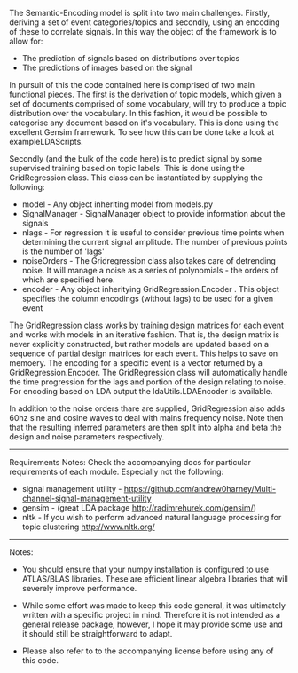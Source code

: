 The Semantic-Encoding model is split into two main challenges. Firstly, deriving a set of event categories/topics and secondly, using an encoding of these to correlate signals. In this way the object of the framework is to allow for:

  - The prediction of signals based on distributions over topics
  - The predictions of images based on the signal

In pursuit of this the code contained here is comprised of two main functional pieces. The first is the derivation of topic models, which given a set of documents comprised of some vocabulary, will try to produce a topic distribution over the vocabulary. In this fashion, it would be possible to categorise any document based on it's vocabulary. This is done using the excellent Gensim framework. To see how this can be done take a look at exampleLDAScripts. 

Secondly (and the bulk of the code here) is to predict signal by some supervised training based on topic labels. This is done using the GridRegression class. This class can be instantiated by supplying the following:
  - model - Any object inheriting model from models.py
  - SignalManager - SignalManager object to provide information about the signals
  - nlags - For regression it is useful to consider previous time points when determining the current signal amplitude. The number of previous     points is the number of 'lags'
  - noiseOrders - The Gridregression class also takes care of detrending noise. It will manage a noise as a series of polynomials - the orders     of which are specified here.
  - encoder - Any object inheritying GridRegression.Encoder . This object specifies the column encodings (without lags) to be used for a given     event

The GridRegression class works by training design matrices for each event and works with models in an iterative fashion. That is, the design matrix is never explicitly constructed, but rather models are updated based on a sequence of partial design matrices for each event. This helps to save on memoery. The encoding for a specific event is a vector returned by a GridRegression.Encoder. The GridRegression class will automatically handle the time progression for the lags and portion of the design relating to noise. For encoding based on LDA output the ldaUtils.LDAEncoder is available. 

In addition to the noise orders thare are supplied, GridRegression also adds 60hz sine and cosine waves to deal with mains frequency noise. Note then that the resulting inferred parameters are then split into alpha and beta the design and noise parameters respectively. 


---------------------------------
Requirements Notes:
Check the accompanying docs for particular requirements of each module. Especially not the following:

- signal management utility - https://github.com/andrew0harney/Multi-channel-signal-management-utility
- gensim - (great LDA package http://radimrehurek.com/gensim/)
- nltk - If you wish to perform advanced natural language processing for topic clustering http://www.nltk.org/


---------------------------------
Notes:

  - You should ensure that your numpy installation is configured to use ATLAS/BLAS libraries. These are efficient linear algebra libraries that will severely improve performance. 

  - While some effort was made to keep this code general, it was ultimately written with a specific project in mind. Therefore it is not intended as a general release package, however, I hope it may provide some use and it should still be straightforward to adapt.

- Please also refer to to the accompanying license before using any of this code.

